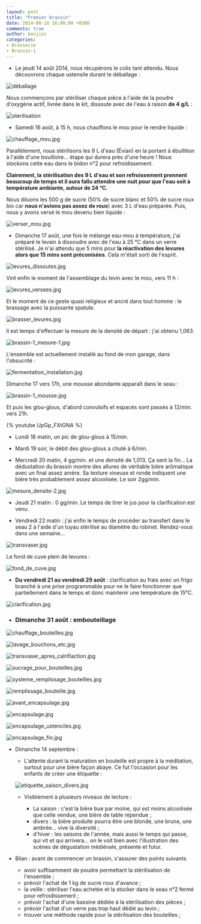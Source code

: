 ```yaml
---
layout: post
title: "Premier brassin"
date: 2014-08-16 16:00:00 +0200
comments: true
author: benjixc
categories: 
- Brasserie
- Brassin-1
---
```



* Le jeudi 14 août 2014, nous récupérons le colis tant attendu. Nous découvrons chaque ustensile durant le déballage :

![déballage](/images/brassin1/debalage.jpg)

Nous commençons par stériliser chaque pièce à l'aide de la poudre d'oxygène actif, livrée dans le kit, dissoute avec de l'eau à raison **de 4 g/L** :

![sterilisation](/images/brassin1/sterilisation.jpg)

* Samedi 16 août, à 15 h, nous chauffons le mou pour le rendre liquide :

![chauffage_mou.jpg](/images/brassin1/chauffage_mou.jpg)

Parallèlement, nous stérilisons les 9 L d'eau (Évian) en la portant à ébullition à l'aide d'une bouilloire... étape qui durera près d'une heure !
Nous stockons cette eau dans le bidon n°2 pour refroidissement.

**Clairement, la stérilisation des 9 L d'eau et son refroissement prennent beaucoup de temps et il aura fallu attendre une nuit pour que l'eau soit à température ambiante, autour de 24 °C.**

Nous diluons les 500 g de sucre (50% de sucre blanc et 50% de sucre roux bio car **nous n'avions pas assez de roux**) avec 3 L d'eau préparée. Puis, nous y avons versé le mou devenu bien liquide :

![verser_mou.jpg](/images/brassin1/verser_mou.jpg)

* Dimanche 17 août, une fois le mélange eau-mou à température, j'ai préparé le levain à dissoudre avec de l'eau à 25 °C dans un verre stérilisé. Je n'ai attendu que 5 mins pour **la réactivation des levures alors que 15 mins sont préconisées**. Cela m'était sorti de l'esprit.


![levures_dissoutes.jpg](/images/brassin1/levures_dissoutes.jpg)

Vint enfin le moment de l'assemblage du levin avec le mou, vers 11 h :

![levures_versees.jpg](/images/brassin1/levures_versees.jpg)

Et le moment de ce geste quasi religieux et ancré dans tout homme : le brassage avec la puissante spatule.

![brasser_levures.jpg](/images/brassin1/brasser_levures.jpg)

Il est temps d'effectuer la mesure de la densité de départ : j'ai obtenu 1,063.

![brassin-1_mesure-1.jpg](/images/brassin1/brassin-1_mesure-1.jpg)

L'ensemble est actuellement installé au fond de mon garage, dans l'obsucrité :

![fermentation_installation.jpg](/images/brassin1/fermentation_installation.jpg)

Dimanche 17 vers 17h, une mousse abondante apparaît dans le seau :

![brassin-1_mousse.jpg](/images/brassin1/brassin-1_mousse.jpg)

Et puis les glou-glous, d'abord convulsifs et espacés sont passés à 12/min. vers 21h.

{% youtube  UpGp_FXtGNA %}

* Lundi 18 matin, un pic de glou-glous à 15/min.

* Mardi 19 soir, le débit des glou-glous a chuté à 6/min.

* Mercredi 20 matin, 4 gg/min. et une densité de 1,013. Ça sent la fin...
La dédustation du brassin montre des allures de véritable bière arômatique avec un final assez amère. Sa texture vineuse et ronde indiquent une bière très probablement assez alcoolisée. Le soir 2gg/min.

![mesure_densite-2.jpg](/images/brassin1/mesure_densite-2.jpg)

* Jeudi 21 matin : 0 gg/min. Le temps de tirer le jus pour la clarification est venu.

* Vendredi 22 matin : j'ai enfin le temps de procéder au transfert dans le seau 2 à l'aide d'un tuyau stérilisé au diamètre du robinet. Rendez-vous dans une semaine...

![transvaser.jpg](/images/brassin1/transvaser.jpg)

Le fond de cuve plein de levures :

![fond_de_cuve.jpg](/images/brassin1/fond_de_cuve.jpg)

* **Du vendredi 21 au vendredi 29 août** : clarification au frais avec un frigo branché à une prise programmable pour ne le faire fonctionner que partiellement dans le temps et donc maintenir une température de 15°C.

![clarification.jpg](/images/brassin1/clarification.jpg)



* ### Dimanche 31 août : embouteillage ###

![chauffage_bouteilles.jpg](/images/brassin1/chauffage_bouteilles.jpg)

![lavage_bouchons_etc.jpg](/images/brassin1/lavage_bouchons_etc.jpg)

![transvaser_apres_calrifiaction.jpg](/images/brassin1/transvaser_apres_calrifiaction.jpg)

![sucrage_pour_bouteilles.jpg](/images/brassin1/sucrage_pour_bouteilles.jpg)

![systeme_remplissage_bouteilles.jpg](/images/brassin1/systeme_remplissage_bouteilles.jpg)

![remplissage_bouteille.jpg](/images/brassin1/remplissage_bouteille.jpg)

![avant_encapsulage.jpg](/images/brassin1/avant_encapsulage.jpg)

![encapsulage.jpg](/images/brassin1/encapsulage.jpg)

![encapsulage_ustenciles.jpg](/images/brassin1/encapsulage_ustenciles.jpg)

![encapsulage_fin.jpg](/images/brassin1/encapsulage_fin.jpg)

* Dimanche 14 septembre :
    * L'attente durant la maturation en bouteille est propre à la méditation, surtout pour une bière façon abaye. Ce fut l'occasion pour les enfants de créer une étiquette :

    ![etiquette_saison_divers.jpg](/images/brassin1/etiquette_saison_divers.jpg)

   * Visiblement à plusieurs niveaux de lecture :

       - La saison : c'est la bière bue par moine, qui est moins alcoolisée que celle vendue, une bière de table répendue ;
       - divers : la bière produite pourra être une blonde, une brune, une ambrée... vive la diversité ;
       - d'hiver : les saisons de l'année, mais aussi le temps qui passe, qui vit et qui arrivera... on le voit bien avec l'illustration des scènes de dégustation médiévale, présente et futur.


* Bilan : avant de commencer un brassin, s'assurer des points suivants

    * avoir suffisamment de poudre permettant la stérilisation de l'ensemble ;
    * prévoir l'achat de 1 kg de sucre roux d'avance ;
    * la veille : stériliser l'eau achetée et la stocker dans le seau n°2 fermé pour refroidissement ;
    * prévoir l'achat d'une bassine dédiée à la stérilisation des pièces ;
    * prévoir l'achat d'un verre pas trop haut dédié au levin ;
    * trouver une méthode rapide pour la stérilisation des bouteilles ;


